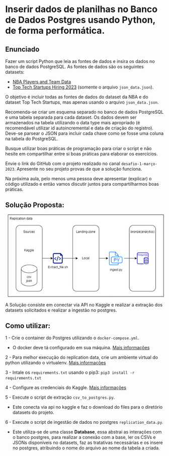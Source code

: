 # Inserir dados de planilhas no Banco de Dados Postgres usando Python, de forma performática.

## Enunciado

Fazer um script Python que leia as fontes de dados e insira os dados no banco de dados PostgreSQL. As fontes de dados são os seguintes datasets:

- [NBA Players and Team Data](https://www.kaggle.com/datasets/loganlauton/nba-players-and-team-data)
- [Top Tech Startups Hiring 2023](https://www.kaggle.com/datasets/chickooo/top-tech-startups-hiring-2023?select=json_data.json) (somente o arquivo `json_data.json`).

O objetivo é incluir todas as fontes de dados do dataset da NBA e do dataset Top Tech Startups, mas apenas usando o arquivo `json_data.json`.

Recomenda-se criar um esquema separado no banco de dados PostgreSQL e uma tabela separada para cada dataset. Os dados devem ser armazenados na tabela utilizando o data type mais apropriado (é recomendável utilizar id autoincremental e data de criação do registro). Deve-se parsear o JSON para incluir cada chave como se fosse uma coluna na tabela do PostgreSQL.

Busque utilizar boas práticas de programação para criar o script e não hesite em compartilhar entre si boas práticas para elaborar os exercícios.

Envie o link do GitHub com o projeto realizado no canal `desafio-1-março-2023`. Apresente no seu projeto provas de que a solução funciona.

Na próxima aula, pelo menos uma pessoa deve apresentar (explicar) o código utilizado e então vamos discutir juntos para compartilharmos boas práticas.

## Solução Proposta:

![Descrição da imagem](/img/replication_data_how_bootcamp.png)

A Solução consiste em conectar via API no Kaggle e realizar a extração dos datasets solicitados e realizar a ingestão no postgres.

## Como utilizar:

1 - Crie o container do Postgres utilizando o `docker-compose.yml`. 
- O docker deve tá configurado em sua máquina. [Mais informações](https://docs.docker.com/engine/install/ubuntu/)

2 - Para melhor execução do replication data, crie um ambiente virtual do python utilizando o virtualenv. [Mais informações](https://docs.python.org/pt-br/3/library/venv.html)

3 - Intale os `requirements.txt` usando o pip3:
 ```pip3 install -r requirements.txt```

4 - Configure as credenciais do Kaggle. [Mais informações](https://www.kaggle.com/docs/api)

5 - Execute o script de extração `csv_to_postgres.py`.
-   Este conecta via api no kaggle e faz o download do files para o diretório datasets do projeto.

6 - Execute o script de ingestão de dados no postgres `replication_data.py`.
- Este utiliza-se de uma classe **Database**, essa abstrai as interações com o banco postgres, para realizar a conexão com a base, ler os CSVs e JSONs disponíveis no datasets, faz as tratativas necessárias e os insere no postgres, atribuindo o nome do arquivo ao nome da tabela a criada.
